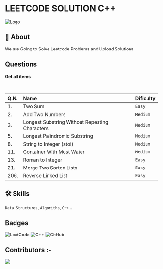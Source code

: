 
# LEETCODE SOLUTION C++



![Logo](https://upload.wikimedia.org/wikipedia/commons/0/0a/LeetCode_Logo_black_with_text.svg)


## 🚀 About 
We are Going to Solve Leetcode Problems and Upload Solutions 


## Questions

#### Get all items

```[https://leetcode.com/problemset/all/]
  
```

|Q.N.|  Name | Dificulty     |  
| :-------- | :------- | :------------------------- |
| 1. |Two Sum | `Easy` | 
|2. |Add Two Numbers|`Medium`|
|3. |Longest Substring Without Repeating Characters|`Medium`|
|5. |Longest Palindromic Substring|`Medium`|
|8. |String to Integer (atoi)|`Medium`|
|11. |Container With Most Water|`Medium`|
|13. |Roman to Integer|`Easy`|
|21. |Merge Two Sorted Lists|`Easy`|
|206. |Reverse Linked List|`Easy`|




## 🛠 Skills
`Data Structures`, `Algoriths`, `C++`...


## Badges
![LeetCode](https://img.shields.io/badge/LeetCode-000000?style=for-the-badge&logo=LeetCode&logoColor=#d16c06)
![C++](https://img.shields.io/badge/c++-%2300599C.svg?style=for-the-badge&logo=c%2B%2B&logoColor=white)
![GitHub](https://img.shields.io/badge/github-%23121011.svg?style=for-the-badge&logo=github&logoColor=white)

## Contributors :-


<!-- Copy-paste in your Readme.md file -->

<a href = "https://github.com/Tanu-N-Prabhu/Python/graphs/contributors">
  <img src = "https://contrib.rocks/image?repo=TridibD004/Leetcode-Solutions"/>
</a>



